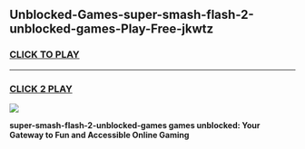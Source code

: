 
## Unblocked-Games-super-smash-flash-2-unblocked-games-Play-Free-jkwtz
<h3>
<a href="https://premium76.site?title=super-smash-flash-2-unblocked-games&ref=17A">CLICK TO PLAY</a></h3>
<hr>

<h3>
<a href="https://premium76.site?title=super-smash-flash-2-unblocked-games&ref=17A">CLICK 2 PLAY</a>
  
</h3>

<a href="https://premium76.site?title=super-smash-flash-2-unblocked-games&ref=17A"><img src="https://clearcache.store/games.png"></a>


**super-smash-flash-2-unblocked-games games unblocked: Your Gateway to Fun and Accessible Online Gaming**

